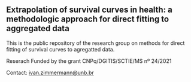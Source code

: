 ## Extrapolation of survival curves in health: a methodologic approach for direct fitting to aggregated data 

This is the public repository of the research group on methods for direct fitting of survival curves to agregatted data. 


Reserach Funded by the grant CNPq/DGITIS/SCTIE/MS nº 24/2021

Contact: ivan.zimmermann@unb.br
